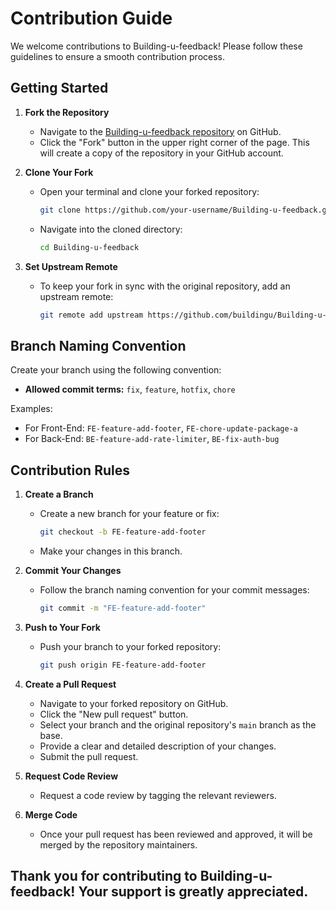 # Contribution Guide

We welcome contributions to Building-u-feedback! Please follow these guidelines to ensure a smooth contribution process.

## Getting Started

1. **Fork the Repository**
   - Navigate to the [Building-u-feedback repository](https://github.com/buildingu/Building-u-feedback.git) on GitHub.
   - Click the "Fork" button in the upper right corner of the page. This will create a copy of the repository in your GitHub account.

2. **Clone Your Fork**
   - Open your terminal and clone your forked repository:
     ```sh
     git clone https://github.com/your-username/Building-u-feedback.git
     ```
   - Navigate into the cloned directory:
     ```sh
     cd Building-u-feedback
     ```

3. **Set Upstream Remote**
   - To keep your fork in sync with the original repository, add an upstream remote:
     ```sh
     git remote add upstream https://github.com/buildingu/Building-u-feedback.git
     ```

## Branch Naming Convention

Create your branch using the following convention:
- **Allowed commit terms:** `fix`, `feature`, `hotfix`, `chore`

Examples:
- For Front-End: `FE-feature-add-footer`, `FE-chore-update-package-a`
- For Back-End: `BE-feature-add-rate-limiter`, `BE-fix-auth-bug`

## Contribution Rules

1. **Create a Branch**
   - Create a new branch for your feature or fix:
     ```sh
     git checkout -b FE-feature-add-footer
     ```
   - Make your changes in this branch.

2. **Commit Your Changes**
   - Follow the branch naming convention for your commit messages:
     ```sh
     git commit -m "FE-feature-add-footer"
     ```

3. **Push to Your Fork**
   - Push your branch to your forked repository:
     ```sh
     git push origin FE-feature-add-footer
     ```

4. **Create a Pull Request**
   - Navigate to your forked repository on GitHub.
   - Click the "New pull request" button.
   - Select your branch and the original repository's `main` branch as the base.
   - Provide a clear and detailed description of your changes.
   - Submit the pull request.

5. **Request Code Review**
   - Request a code review by tagging the relevant reviewers.

6. **Merge Code**
   - Once your pull request has been reviewed and approved, it will be merged by the repository maintainers.

## Thank you for contributing to Building-u-feedback! Your support is greatly appreciated.